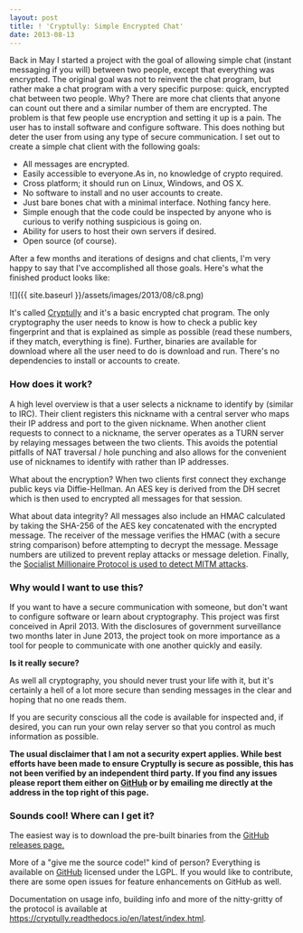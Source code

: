 ```yaml
---
layout: post
title: ! 'Cryptully: Simple Encrypted Chat'
date: 2013-08-13
---
```


Back in May I started a project with the goal of allowing simple chat (instant messaging if you will) between two people, except that everything was encrypted. The original goal was not to reinvent the chat program, but rather make a chat program with a very specific purpose: quick, encrypted chat between two people. Why? There are more chat clients that anyone can count out there and a similar number of them are encrypted. The problem is that few people use encryption and setting it up is a pain. The user has to install software and configure software. This does nothing but deter the user from using any type of secure communication. I set out to create a simple chat client with the following goals:

* All messages are encrypted.
* Easily accessible to everyone.As in, no knowledge of crypto required.
* Cross platform; it should run on Linux, Windows, and OS X.
* No software to install and no user accounts to create.
* Just bare bones chat with a minimal interface. Nothing fancy here.
* Simple enough that the code could be inspected by anyone who is curious to verify nothing suspicious is going on.
* Ability for users to host their own servers if desired.
* Open source (of course).

After a few months and iterations of designs and chat clients, I'm very happy to say that I've accomplished all those goals. Here's what the finished product looks like:

![]({{ site.baseurl }}/assets/images/2013/08/c8.png)

It's called <a href="https://github.com/shanet/Cryptully">Cryptully</a> and it's a basic encrypted chat program. The only cryptography the user needs to know is how to check a public key fingerprint and that is explained as simple as possible (read these numbers, if they match, everything is fine). Further, binaries are available for download where all the user need to do is download and run. There's no dependencies to install or accounts to create.

<!--more-->
<h3>How does it work?</h3>

A high level overview is that a user selects a nickname to identify by (similar to IRC). Their client registers this nickname with a central server who maps their IP address and port to the given nickname. When another client requests to connect to a nickname, the server operates as a TURN server by relaying messages between the two clients. This avoids the potential pitfalls of NAT traversal / hole punching and also allows for the convenient use of nicknames to identify with rather than IP addresses.

What about the encryption? When two clients first connect they exchange public keys via Diffie-Hellman. An AES key is derived from the DH secret which is then used to encrypted all messages for that session.

What about data integrity? All messages also include an HMAC calculated by taking the SHA-256 of the AES key concatenated with the encrypted message. The receiver of the message verifies the HMAC (with a secure string comparison) before attempting to decrypt the message. Message numbers are utilized to prevent replay attacks or message deletion. Finally, the <a title="MITM Protection via the Socialist Millionaire Protocol (OTR-style)" href="{% post_url 2013-08-22-mitm-protection-via-the-socialist-millionaire-protocol-otr-style %}">Socialist Millionaire Protocol is used to detect MITM attacks</a>.

<h3>Why would I want to use this?</h3>

If you want to have a secure communication with someone, but don't want to configure software or learn about cryptography. This project was first conceived in April 2013. With the disclosures of government surveillance two months later in June 2013, the project took on more importance as a tool for people to communicate with one another quickly and easily.

<strong>Is it really secure?</strong>

As well all cryptography, you should never trust your life with it, but it's certainly a hell of a lot more secure than sending messages in the clear and hoping that no one reads them.

If you are security conscious all the code is available for inspected and, if desired, you can run your own relay server so that you control as much information as possible.

<strong>The usual disclaimer that I am not a security expert applies. While best efforts have been made to ensure Cryptully is secure as possible, this has not been verified by an independent third party. If you find any issues please report them either on <a href="https://github.com/shanet/Cryptully">GitHub</a> or by emailing me directly at the address in the top right of this page.</strong>
<h3>Sounds cool! Where can I get it?</h3>

The easiest way is to download the pre-built binaries from the <a href="https://github.com/shanet/Cryptully/releases">GitHub releases page.</a>

More of a "give me the source code!" kind of person? Everything is available on <a href="https://github.com/shanet/Cryptully/">GitHub</a> licensed under the LGPL. If you would like to contribute, there are some open issues for feature enhancements on GitHub as well.

Documentation on usage info, building info and more of the nitty-gritty of the protocol is available at <a href="https://cryptully.readthedocs.io/en/latest/index.html">https://cryptully.readthedocs.io/en/latest/index.html</a>.
